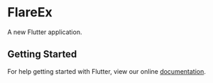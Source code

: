 # FlareEx

A new Flutter application.

## Getting Started

For help getting started with Flutter, view our online
[documentation](https://flutter.io/).
